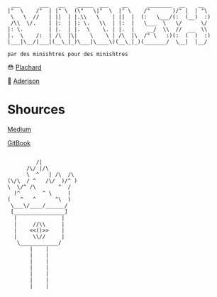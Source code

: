 ```
 ___      ___   __    _____  ___    __      ________  __    __   
|"  \    /"  | |" \  (\"   \|"  \  |" \    /"       )/" |  | "\  
 \   \  //   | ||  | |.\\   \    | ||  |  (:   \___/(:  (__)  :) 
 /\\  \/.    | |:  | |: \.   \\  | |:  |   \___  \   \/      \/  
|: \.        | |.  | |.  \    \. | |.  |    __/  \\  //  __  \\  
|.  \    /:  | /\  |\|    \    \ | /\  |\  /" \   :)(:  (  )  :) 
|___|\__/|___|(__\_|_)\___|\____\)(__\_|_)(_______/  \__|  |__/

par des minishtres pour des minishtres

```                                                              
😳 [Plachard](https://github.com/Lopine)

🧠 [Aderison](https://github.com/arnaudderison)

# Shources
[Medium](https://m4nnb3ll.medium.com/minishell-building-a-mini-bash-a-42-project-b55a10598218)

[GitBook](https://42-cursus.gitbook.io/guide/rank-03/minishell)

```

         /|
      /\/ |/\
      \  ^   | /\  /\
(\/\  / ^   /\/  )/^ )
\  \/^ /\       ^  /
  )^       ^ \     (
(   ^   ^      ^\  )
 \___\/____/______/
 [________________]
  |              |
  |     //\\     |
  |    <<()>>    |
  |     \\//     |
   \____________/
       |    |
       |    |
       |    |
       |    |
       |    |
       |    |
       |    | 
      
```
